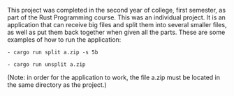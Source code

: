 This project was completed in the second year of college, first semester, as part of the Rust Programming course. This was an individual project. It is an application that can receive big files and split them into several smaller files, as well as put them back together when given all the parts. These are some examples of how to run the application:

	- cargo run split a.zip -s 5b

	- cargo run unsplit a.zip

(Note: in order for the application to work, the file a.zip must be located in the same directory as the project.)
